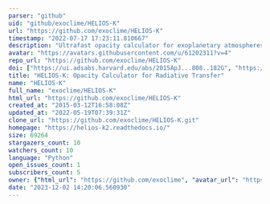 ```yaml
---
parser: "github"
uid: "github/exoclime/HELIOS-K"
url: "https://github.com/exoclime/HELIOS-K"
timestamp: "2022-07-17 17:23:11.810667"
description: "Ultrafast opacity calculator for exoplanetary atmospheres."
avatar: "https://avatars.githubusercontent.com/u/61202311?v=4"
repo_url: "https://github.com/exoclime/HELIOS-K"
doi: ["https://ui.adsabs.harvard.edu/abs/2015ApJ...808..182G", "https://ui.adsabs.harvard.edu/abs/2015ascl.soft03004G/abstract"]
title: "HELIOS-K: Opacity Calculator for Radiative Transfer"
name: "HELIOS-K"
full_name: "exoclime/HELIOS-K"
html_url: "https://github.com/exoclime/HELIOS-K"
created_at: "2015-03-12T16:58:08Z"
updated_at: "2022-05-19T07:39:31Z"
clone_url: "https://github.com/exoclime/HELIOS-K.git"
homepage: "https://helios-k2.readthedocs.io/"
size: 69264
stargazers_count: 10
watchers_count: 10
language: "Python"
open_issues_count: 1
subscribers_count: 5
owner: {"html_url": "https://github.com/exoclime", "avatar_url": "https://avatars.githubusercontent.com/u/61202311?v=4", "login": "exoclime", "type": "Organization"}
date: "2023-12-02 14:20:06.560930"
---
```

